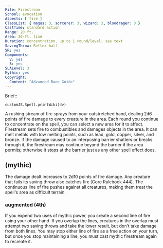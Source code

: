 ```yaml
---
File: Firestream
School: evocation
Aspects: [ fire ]
ClassList: { magus: 3, sorcerer: 3, wizard: 3, bloodrager: 3 }
CastTime: standard action
Range: 20 ft.
Area: 20-ft. line
Duration: concentration, up to 1 round/level; see text
SavingThrow: Reflex half
SR: yes
Components:
  V: yes
  S: yes
SLALevel: 3
Mythic: yes
Copyright:
  Content: "Advanced Race Guide"
---
```

Brief:: 

```dataviewjs
customJS.Spell.printWiki(dv)
```

A rushing stream of fire sprays from your outstretched hand, dealing 2d6 points of fire damage to every creature in the area. Each round you continue to concentrate on the spell, you can select a new area for it to affect.  Firestream sets fire to combustibles and damages objects in the area. It can melt metals with low melting points, such as lead, gold, copper, silver, and bronze. If the damage caused to an interposing barrier shatters or breaks through it, the firestream may continue beyond the barrier if the area permits; otherwise it stops at the barrier just as any other spell effect does.


## (mythic)

The damage dealt increases to 2d10 points of fire damage. Any creature that fails its saving throw also catches fire (Core Rulebook 444). The continuous line of fire pushes against all creatures, making them treat the spell's area as difficult terrain.


### augmented (4th)

If you expend two uses of mythic power, you create a second line of fire using your other hand. If you overlap the lines, creatures in the overlap must attempt two saving throws and take the lower result, but don't take damage from both lines. You may stop either line of fire as a free action on your turn, but once you stop maintaining a line, you must cast mythic firestream again to recreate it.
